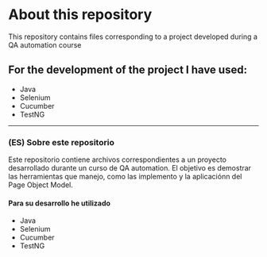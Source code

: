 # About this repository

This repository contains files corresponding to a project developed during a QA automation course

## For the development of the project I have used:

* Java
* Selenium
* Cucumber
* TestNG

---------------------------------------------------------------

### (ES) Sobre este repositorio
Este repositorio contiene archivos correspondientes a un proyecto desarrollado durante un curso de QA automation. El objetivo es demostrar las herramientas que manejo, como las implemento y la aplicaciónn del Page Object Model. 

#### Para su desarrollo he utilizado
* Java
* Selenium
* Cucumber
* TestNG
